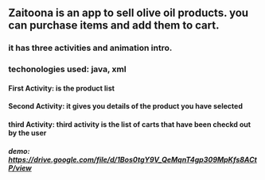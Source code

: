 ## Zaitoona is an app to sell olive oil products. you can purchase items and add them to cart. 
### it has three activities and animation intro. 
### techonologies used: java, xml
#### First Activity: is the product list 
#### Second Activity: it gives you details of the product you have selected 
#### third Activity: third activity is the list of carts that have been checkd out by the user 
##### demo: https://drive.google.com/file/d/1Bos0tgY9V_QeMqnT4gp309MpKfs8ACtP/view

